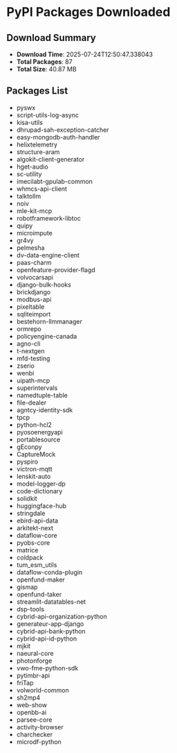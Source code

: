# PyPI Packages Downloaded

## Download Summary
- **Download Time**: 2025-07-24T12:50:47.338043
- **Total Packages**: 87
- **Total Size**: 40.87 MB

## Packages List
- pyswx
- script-utils-log-async
- kisa-utils
- dhrupad-sah-exception-catcher
- easy-mongodb-auth-handler
- helixtelemetry
- structure-aram
- algokit-client-generator
- hget-audio
- sc-utility
- imecilabt-gpulab-common
- whmcs-api-client
- talktollm
- noiv
- mle-kit-mcp
- robotframework-libtoc
- quipy
- microimpute
- gr4vy
- pelmesha
- dv-data-engine-client
- paas-charm
- openfeature-provider-flagd
- volvocarsapi
- django-bulk-hooks
- brickdjango
- modbus-api
- pixeltable
- sqliteimport
- bestehorn-llmmanager
- ormrepo
- policyengine-canada
- agno-cli
- t-nextgen
- mfd-testing
- zserio
- wenbi
- uipath-mcp
- superintervals
- namedtuple-table
- file-dealer
- agntcy-identity-sdk
- tpcp
- python-hcl2
- pyosoenergyapi
- portablesource
- gEconpy
- CaptureMock
- pyspiro
- victron-mqtt
- lenskit-auto
- model-logger-dp
- code-dictionary
- solidkit
- huggingface-hub
- stringdale
- ebird-api-data
- arkitekt-next
- dataflow-core
- pyobs-core
- matrice
- coldpack
- tum_esm_utils
- dataflow-conda-plugin
- openfund-maker
- gismap
- openfund-taker
- streamlit-datatables-net
- dsp-tools
- cybrid-api-organization-python
- generateur-app-django
- cybrid-api-bank-python
- cybrid-api-id-python
- mjkit
- naeural-core
- photonforge
- vwo-fme-python-sdk
- pytimbr-api
- friTap
- volworld-common
- sh2mp4
- web-show
- openbb-ai
- parsee-core
- activity-browser
- charchecker
- microdf-python
